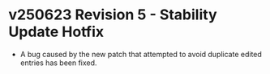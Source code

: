 # v250623 Revision 5 - Stability Update Hotfix
- A bug caused by the new patch that attempted to avoid duplicate edited entries has been fixed.